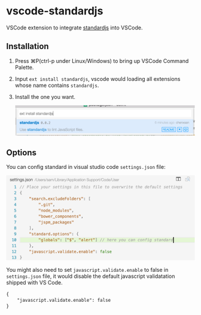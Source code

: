 # vscode-standardjs

VSCode extension to integrate [standardjs](https://github.com/feross/standard) into VSCode.

## Installation

1. Press ⌘P(ctrl-p under Linux/Windows) to bring up VSCode Command Palette.
2. Input `ext install standardjs`, vscode would loading all extensions whose name contains `standardjs`.
3. Install the one you want.

    ![screenshot](install-standardjs-extension.png)

## Options

You can config standard in visual studio code `settings.json` file:

![standardjs options](config-standard-options.png)

You might also need to set `javascript.validate.enable` to false in `settings.json` file, it would disable the default javascript validatation shipped with VS Code.

```
{
	"javascript.validate.enable": false
}
```
